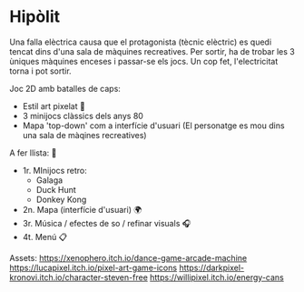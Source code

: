 # Hipòlit

Una falla elèctrica causa que el protagonista (tècnic elèctric) es quedi tencat dins d'una sala de màquines recreatives. Per sortir, ha de trobar les 3 ùniques màquines enceses i passar-se els jocs. Un cop fet, l'electricitat torna i pot sortir.

Joc 2D amb batalles de caps:
 - Estil art pixelat 💪
 - 3 minijocs clàssics dels anys 80
 - Mapa 'top-down' com a interfície d'usuari (El personatge es mou dins una sala de màqines recreatives)

A fer llista: 📝
 - 1r. MInijocs retro:
      - Galaga
      - Duck Hunt
      - Donkey Kong
 - 2n. Mapa (interfície d'usuari) 🌍
 - 3r. Música / efectes de so / refinar visuals 🎧
 - 4t. Menú 📋

Assets:
https://xenophero.itch.io/dance-game-arcade-machine
https://lucapixel.itch.io/pixel-art-game-icons
https://darkpixel-kronovi.itch.io/character-steven-free
https://willipixel.itch.io/energy-cans
